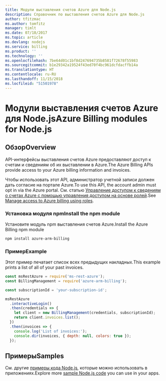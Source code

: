 ```yaml
---
title: Модули выставления счетов Azure для Node.js
description: Справочник по выставления счетов Azure для Node.js
author: tfitzmac
ms.author: tomfitz
manager: timlt
ms.date: 07/18/2017
ms.topic: article
ms.devlang: nodejs
ms.service: billing
ms.product: ''
ms.technology: ''
ms.openlocfilehash: 7be64d01c1bf8d247694735b8581f72678f55983
ms.sourcegitcommit: b1e29342a19524f43ed70f4bc961dcfdacffb14a
ms.translationtype: HT
ms.contentlocale: ru-RU
ms.lasthandoff: 11/15/2018
ms.locfileid: "51501978"
---
```

# <a name="azure-billing-modules-for-nodejs"></a><span data-ttu-id="a66c6-103">Модули выставления счетов Azure для Node.js</span><span class="sxs-lookup"><span data-stu-id="a66c6-103">Azure Billing modules for Node.js</span></span>

## <a name="overview"></a><span data-ttu-id="a66c6-104">Обзор</span><span class="sxs-lookup"><span data-stu-id="a66c6-104">Overview</span></span>
<span data-ttu-id="a66c6-105">API-интерфейсы выставления счетов Azure предоставляют доступ к счетам и сведениям об их выставлении в Azure.</span><span class="sxs-lookup"><span data-stu-id="a66c6-105">The Azure Billing APIs provide access to your Azure billing information and invoices.</span></span>

<span data-ttu-id="a66c6-106">Чтобы использовать этот API, администратор учетной записи должен дать согласие на портале Azure.</span><span class="sxs-lookup"><span data-stu-id="a66c6-106">To use this API, the account admin must opt in via the Azure portal.</span></span> <span data-ttu-id="a66c6-107">См. статью [Управление доступом к сведениям о счетах Azure с помощью управления доступом на основе ролей](https://docs.microsoft.com/azure/billing/billing-manage-access).</span><span class="sxs-lookup"><span data-stu-id="a66c6-107">See [Manage access to Azure billing using roles](https://docs.microsoft.com/azure/billing/billing-manage-access).</span></span>

### <a name="install-the-npm-module"></a><span data-ttu-id="a66c6-108">Установка модуля npm</span><span class="sxs-lookup"><span data-stu-id="a66c6-108">Install the npm module</span></span> 

<span data-ttu-id="a66c6-109">Установите модуль npm выставления счетов Azure.</span><span class="sxs-lookup"><span data-stu-id="a66c6-109">Install the Azure Billing npm module</span></span> 

```bash
npm install azure-arm-billing
```
### <a name="example"></a><span data-ttu-id="a66c6-110">Пример</span><span class="sxs-lookup"><span data-stu-id="a66c6-110">Example</span></span> 
 
<span data-ttu-id="a66c6-111">Этот пример печатает список всех предыдущих накладных.</span><span class="sxs-lookup"><span data-stu-id="a66c6-111">This example prints a list of all of your past invoices.</span></span>
 
```javascript 
const msRestAzure = require('ms-rest-azure');
const BillingManagement = require('azure-arm-billing');

const subscriptionId = 'your-subscription-id';

msRestAzure
  .interactiveLogin()
  .then(credentials => {
    let client = new BillingManagement(credentials, subscriptionId);
    return client.invoices.list();
  })
  .then(invoices => {
    console.log('List of invoices:');
    console.dir(invoices, { depth: null, colors: true });
  });
``` 


## <a name="samples"></a><span data-ttu-id="a66c6-112">Примеры</span><span class="sxs-lookup"><span data-stu-id="a66c6-112">Samples</span></span>

<span data-ttu-id="a66c6-113">См. другие [примеры кода Node.js](https://azure.microsoft.com/resources/samples/?platform=nodejs), которые можно использовать в приложениях.</span><span class="sxs-lookup"><span data-stu-id="a66c6-113">Explore more [sample Node.js code](https://azure.microsoft.com/resources/samples/?platform=nodejs) you can use in your apps.</span></span>
